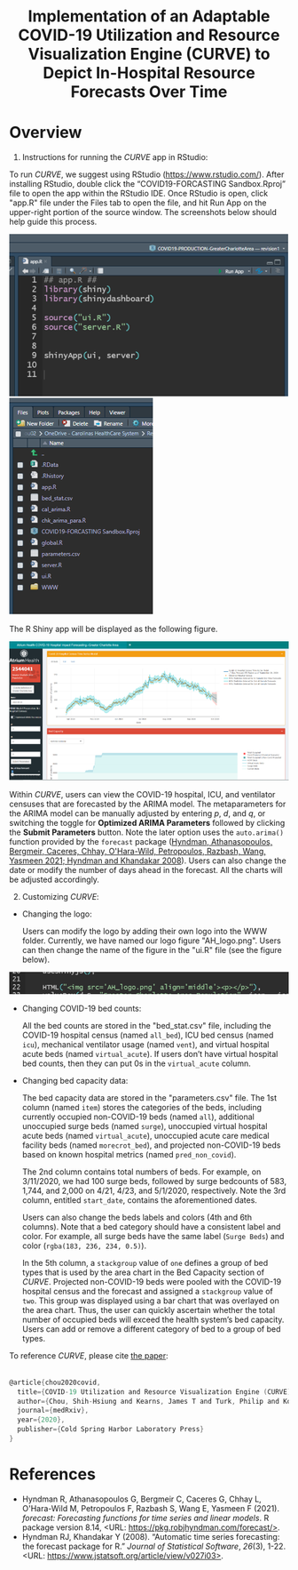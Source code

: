 <h1 align="center">Implementation of an Adaptable COVID-19 Utilization and Resource Visualization Engine (CURVE) to Depict In-Hospital Resource Forecasts Over Time</h1>

# Overview

1.	Instructions for running the *CURVE* app in RStudio:

To run *CURVE*, we suggest using RStudio (https://www.rstudio.com/). After installing RStudio, double click the “COVID19-FORCASTING Sandbox.Rproj” file to open the app within the RStudio IDE. Once RStudio is open, click "app.R" file under the Files tab to open the file, and  hit Run App on the upper-right portion of the source window. The screenshots below should help guide this process. 

![](figures/fig2.png)
![](figures/fig1.png)

The R Shiny app will be displayed as the following figure.

![](figures/fig3.png)

Within *CURVE*, users can view the COVID-19 hospital, ICU, and ventilator censuses that are forecasted by the ARIMA model. The metaparameters for the ARIMA model can be manually adjusted by entering *p*, *d*, and *q*, or switching the toggle for **Optimized ARIMA Parameters** followed by clicking the **Submit Parameters** button. Note the later option uses the `auto.arima()` function provided by the `forecast` package 
([Hyndman, Athanasopoulos, Bergmeir, Caceres, Chhay, O'Hara-Wild, Petropoulos, Razbash, Wang, Yasmeen 2021; Hyndman and Khandakar 2008](#my-refs)). Users can also change the date or modify the number of days ahead in the forecast. All the charts will be adjusted accordingly. 

2.	Customizing *CURVE*:

  - Changing the logo: 
    
    Users can modify the logo by adding their own logo into the WWW folder. Currently, we have named our logo figure "AH_logo.png". Users can then change the name of the figure in the "ui.R" file (see the figure below).
    
  ![](figures/fig4.png)  
  
  - Changing COVID-19 bed counts:

    All the bed counts are stored in the "bed_stat.csv" file, including the COVID-19 hospital census (named `all_bed`), ICU bed census (named `icu`), mechanical ventilator usage (named `vent`), and virtual hospital acute beds (named `virtual_acute`). If users don’t have virtual hospital bed counts, then they can put 0s in the `virtual_acute` column.
    
  - Changing bed capacity data:
  
    The bed capacity data are stored in the "parameters.csv" file. The 1st column (named `item`) stores the categories of the beds, including currently occupied non-COVID-19 beds (named `all`), additional unoccupied surge beds (named `surge`), unoccupied virtual hospital acute beds (named `virtual_acute`), unoccupied acute care medical facility beds (named `morecrot_bed`), and projected non-COVID-19 beds based on known hospital metrics (named `pred_non_covid`).
    
    The 2nd column contains total numbers of beds. For example, on 3/11/2020, we had 100 surge beds, followed by surge bedcounts of 583, 1,744, and 2,000 on 4/21, 4/23, and 5/1/2020, respectively. Note the 3rd column, entitled `start_date`, contains the aforementioned dates.
    
    Users can also change the beds labels and colors (4th and 6th columns). Note that a bed category should have a consistent label and color. For example, all surge beds have the same label (`Surge Beds`) and color (`rgba(183, 236, 234, 0.5)`).  
    
    In the 5th column, a `stackgroup` value of `one` defines a group of bed types that is used by the area chart in the Bed Capacity section of *CURVE*. Projected non-COVID-19 beds were pooled with the COVID-19 hospital census and the forecast and assigned a `stackgroup` value of `two`. This group was displayed using a bar chart that was overlayed on the area chart. Thus, the user can quickly ascertain whether the total number of occupied beds will exceed the health system’s bed capacity. Users can add or remove a different category of bed to a group of bed types. 

To reference *CURVE*, please cite [the paper](https://www.medrxiv.org/content/10.1101/2020.05.01.20087973v1):
```c

@article{chou2020covid,
  title={COVID-19 Utilization and Resource Visualization Engine (CURVE) to Forecast In-Hospital Resources},
  author={Chou, Shih-Hsiung and Kearns, James T and Turk, Philip and Kowalkowski, Marc and Roberge, Jason and Priem, Jennifer S and Taylor, Yhenneko J and Burns, Ryan and Palmer, Pooja and McWilliams, Andrew D},
  journal={medRxiv},
  year={2020},
  publisher={Cold Spring Harbor Laboratory Press}
}
```

# <a id="my-refs"></a> References

- Hyndman R, Athanasopoulos G, Bergmeir C, Caceres G, Chhay L, O'Hara-Wild M,
Petropoulos F, Razbash S, Wang E, Yasmeen F (2021). _forecast: Forecasting functions
for time series and linear models_. R package version 8.14, <URL:
https://pkg.robjhyndman.com/forecast/>.
- Hyndman RJ, Khandakar Y (2008). “Automatic time series forecasting: the forecast
package for R.” _Journal of Statistical Software_, *26*(3), 1-22. <URL:
https://www.jstatsoft.org/article/view/v027i03>.



